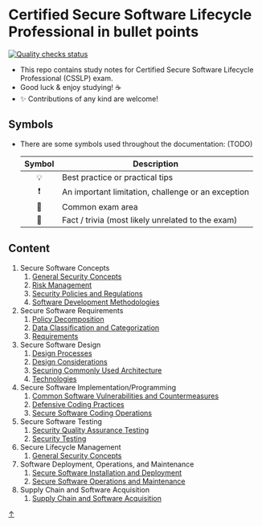 # Certified Secure Software Lifecycle Professional in bullet points

[![Quality checks status](https://github.com/joeyhage/csslp-notes/workflows/Quality%20checks/badge.svg)](https://github.com/joeyhage/csslp-notes/actions)

- This repo contains study notes for Certified Secure Software Lifecycle Professional (CSSLP) exam.
- Good luck & enjoy studying! ☕
- ✨ Contributions of any kind are welcome!

## Symbols

- There are some symbols used throughout the documentation: (TODO)

  | Symbol | Description                                        |
  | :----: | -------------------------------------------------- |
  |   💡   | Best practice or practical tips                    |
  |   ❗   | An important limitation, challenge or an exception |
  |   📝   | Common exam area                                   |
  |   🤗   | Fact / trivia (most likely unrelated to the exam)  |

## Content

<!--nav-->

1. Secure Software Concepts
   1. [General Security Concepts](./notes/01-Secure-Software-Concepts/01-General%20Security%20Concepts.md)
   2. [Risk Management](./notes/01-Secure-Software-Concepts/02-Risk%20Management.md)
   3. [Security Policies and Regulations](./notes/01-Secure-Software-Concepts/03-Security%20Policies%20and%20Regulations.md)
   4. [Software Development Methodologies](./notes/01-Secure-Software-Concepts/04-Software%20Development%20Methodologies.md)
2. Secure Software Requirements
   1. [Policy Decomposition](./notes/02-Secure-Software-Requirements/01-Policy%20Decomposition.md)
   2. [Data Classification and Categorization](./notes/02-Secure-Software-Requirements/02-Data%20Classification%20and%20Categorization.md)
   3. [Requirements](./notes/02-Secure-Software-Requirements/03-Requirements.md)
3. Secure Software Design
   1. [Design Processes](./notes/03-Secure-Software-Design/01-Design%20Processes.md)
   2. [Design Considerations](./notes/03-Secure-Software-Design/02-Design%20Considerations.md)
   3. [Securing Commonly Used Architecture](./notes/03-Secure-Software-Design/03-Securing%20Commonly%20Used%20Architecture.md)
   4. [Technologies](./notes/03-Secure-Software-Design/04-Technologies.md)
4. Secure Software Implementation/Programming
   1. [Common Software Vulnerabilities and Countermeasures](./notes/04-Secure-Software-Implementation-Programming/01-Common%20Software%20Vulnerabilities%20and%20Countermeasures.md)
   2. [Defensive Coding Practices](./notes/04-Secure-Software-Implementation-Programming/02-Defensive%20Coding%20Practices.md)
   3. [Secure Software Coding Operations](./notes/04-Secure-Software-Implementation-Programming/03-Secure%20Software%20Coding%20Operations.md)
5. Secure Software Testing
   1. [Security Quality Assurance Testing](./notes/05-Secure-Software-Testing/01-Security%20Quality%20Assurance%20Testing.md)
   2. [Security Testing](./notes/05-Secure-Software-Testing/02-Security%20Testing.md)
6. Secure Lifecycle Management
   1. [General Security Concepts](./notes/06-Secure-Lifecycle-Management/01-Secure%20Lifecycle%20Management.md)
7. Software Deployment, Operations, and Maintenance
   1. [Secure Software Installation and Deployment](./notes/07-Software-Deployment-Operations-Maintenance/01-Secure%20Software%20Installation%20and%20Deployment.md)
   2. [Secure Software Operations and Maintenance](./notes/07-Software-Deployment-Operations-Maintenance/02-Secure%20Software%20Operations%20and%20Maintenance.md)
8. Supply Chain and Software Acquisition
   1. [Supply Chain and Software Acquisition](./notes/08-Supply-Chain-Software-Acquisition/01-Supply%20Chain%20and%20Software%20Acquisition.md)

[↑](#content)
